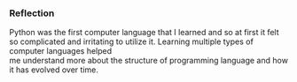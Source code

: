 ### Reflection

Python was the first computer language that I learned and so at first it felt so complicated and irritating to utilize it. Learning multiple types of computer languages helped   
me understand more about the structure of programming language and how it has evolved over time.
